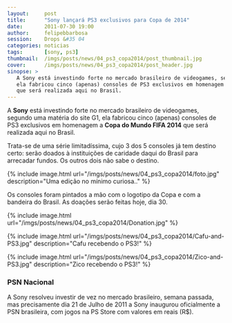 ```yaml
---
layout:     post
title:      "Sony lançará PS3 exclusivos para Copa de 2014"
date:       2011-07-30 19:00
author:     felipebbarbosa
session:    Drops &#35 04
categories: noticias
tags:       [sony, ps3]
thumbnail:  /imgs/posts/news/04_ps3_copa2014/post_thumbnail.jpg
cover:      /imgs/posts/news/04_ps3_copa2014/post_header.jpg
sinopse: >
   A Sony está investindo forte no mercado brasileiro de videogames, segundo uma matéria do site G1,
   ela fabricou cinco (apenas) consoles de PS3 exclusivos em homenagem a Copa do Mundo FIFA 2014
   que será realizada aqui no Brasil.
---
```

A **Sony** está investindo forte no mercado brasileiro de videogames, segundo uma matéria do site G1,
ela fabricou cinco (apenas) consoles de PS3 exclusivos em homenagem a **Copa do Mundo FIFA 2014**
que será realizada aqui no Brasil.

Trata-se de uma série limitadíssima, cujo 3 dos 5 consoles já tem destino certo: serão doados à
instituições de caridade daqui do Brasil para arrecadar fundos. Os outros dois não sabe o destino.

{% include image.html url="/imgs/posts/news/04_ps3_copa2014/foto.jpg" description="Uma edição no mínimo curiosa.." %}

Os consoles foram pintados a mão com o logotipo da Copa e com a bandeira do Brasil. As doações
serão feitas hoje, dia 30.

{% include image.html url="/imgs/posts/news/04_ps3_copa2014/Donation.jpg" %}

{% include image.html url="/imgs/posts/news/04_ps3_copa2014/Cafu-and-PS3.jpg" description="Cafu recebendo o PS3!" %}

{% include image.html url="/imgs/posts/news/04_ps3_copa2014/Zico-and-PS3.jpg" description="Zico recebendo o PS3!" %}

### PSN Nacional

A Sony resolveu investir de vez no mercado brasileiro, semana passada, mas precisamente dia
21 de Julho de 2011 a Sony inaugurou oficialmente a PSN brasileira, com jogos na PS Store com
valores em reais (R$).
